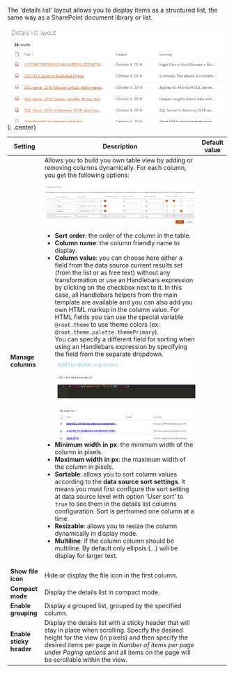 The 'details list' layout allows you to display items as a structured list, the same way as a SharePoint document library or list.

!["Details list layout"](../../../assets/webparts/search-results/layouts/details_list_layout.png){: .center} 

| Setting | Description | Default value 
| ------- |---------------- | ---------- |
| **Manage columns** | Allows you to build you own table view by adding or removing columns dynamically. For each column, you get the following options:<br><p align="center">[!["Manage columns"](../../../assets/webparts/search-results/layouts/details_list_fields.png)](../../../assets/webparts/search-results/layouts/details_list_fields.png)</p><ul><li>**Sort order**: the order of the column in the table.</li><li>**Column name**: the column friendly name to display.</li><li>**Column value**: you can choose here either a field from the data source current results set (from the list or as free text) without any transformation or use an Handlebars expression by clicking on the checkbox next to it. In this case, all Handlebars helpers from the main template are available and you can also add you own HTML markup in the column value. For HTML fields you can use the special variable `@root.theme` to use theme colors (ex: `@root.theme.palette.themePrimary`).<br>You can specify a different field for sorting when using an Handlebars expression by specifying the field from the separate dropdown.<br>![Handlebars Expression](../../../assets/webparts/search-results/layouts/details_list_hb_expr.png)<br><br>![Handlebars Expression 2](../../../assets/webparts/search-results/layouts/details_list_hb_expr2.png)</li><li>**Minimum width in px**: the minimum width of the column in pixels.</li><li>**Maximum width in px**: the maximum width of the column in pixels.</li><li>**Sortable**: allows you to sort column values according to the **data source sort settings**. It means you must first configure the sort setting at data source level with option _'User sort'_ to `true` to see them in the details list columns configuration. Sort is perfromed one column at a time.</li><li>**Resizable**: allows you to resize the column dynamically in display mode.</li><li>**Multiline**: if the column column should be multiline. By default only ellipsis (...) will be display for larger text.</li></ul>
| **Show file icon** | Hide or display the file icon in the first column.
| **Compact mode** | Display the details list in compact mode.
| **Enable grouping** | Display a grouped list, grouped by the specified column.
| **Enable sticky header** | Display the details list with a sticky header that will stay in place when scrolling. Specify the desired height for the view (in pixels) and then specify the desired items per page in _Number of items per page_ under _Paging options_ and all items on the page will be scrollable within the view.